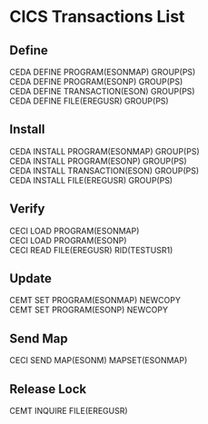 # CICS Transactions List

## Define

CEDA DEFINE PROGRAM(ESONMAP) GROUP(PS)<br>
CEDA DEFINE PROGRAM(ESONP) GROUP(PS)<br>
CEDA DEFINE TRANSACTION(ESON) GROUP(PS)<br>
CEDA DEFINE FILE(EREGUSR) GROUP(PS)

## Install

CEDA INSTALL PROGRAM(ESONMAP) GROUP(PS)<br>
CEDA INSTALL PROGRAM(ESONP) GROUP(PS)<br>
CEDA INSTALL TRANSACTION(ESON) GROUP(PS)<br>
CEDA INSTALL FILE(EREGUSR) GROUP(PS)

## Verify

CECI LOAD PROGRAM(ESONMAP)<br>
CECI LOAD PROGRAM(ESONP)<br>
CECI READ FILE(EREGUSR) RID(TESTUSR1)

## Update

CEMT SET PROGRAM(ESONMAP) NEWCOPY<br>
CEMT SET PROGRAM(ESONP) NEWCOPY

## Send Map

CECI SEND MAP(ESONM) MAPSET(ESONMAP)

## Release Lock

CEMT INQUIRE FILE(EREGUSR)